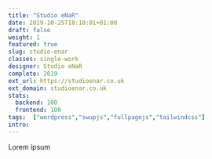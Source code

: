 ```yaml
---
title: "Studio eNaR"
date: 2019-10-25T18:10:01+01:00
draft: false
weight: 1
featured: true
slug: studio-enar
classes: single-work
designer: Studio eNaR
complete: 2019
ext_url: https://studioenar.co.uk
ext_domain: studioenar.co.uk
stats:
  backend: 100
  frontend: 100
tags:  ["wordpress","swupjs","fullpagejs","tailwindcss"]
intro:
---
```

Lorem ipsum
